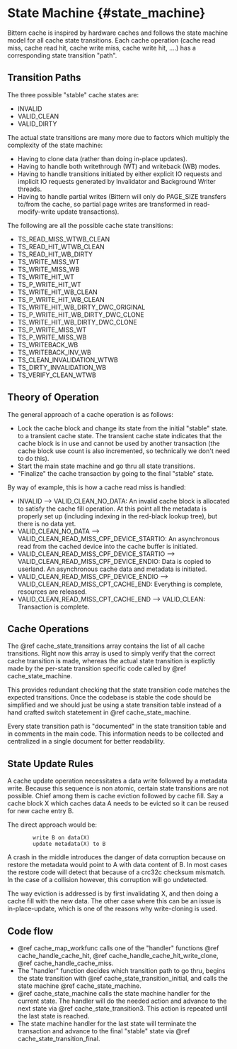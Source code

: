 # State Machine {#state_machine}

Bittern cache is inspired by hardware caches and follows the state machine model
for all cache state transitions.
Each cache operation
(cache read miss, cache read hit, cache write miss, cache write hit, ....)
has a corresponding state transition "path".

## Transition Paths

The three possible "stable" cache states are:

* INVALID
* VALID_CLEAN
* VALID_DIRTY

The actual state transitions are many more due to factors which multiply the
complexity of the state machine:
* Having to clone data (rather than doing in-place updates).
* Having to handle both writethrough (WT) and writeback (WB) modes.
* Having to handle transitions initiated by either explicit IO requests and
  implicit IO requests generated by Invalidator and Background Writer threads.
* Having to handle partial writes (Bittern will only do PAGE_SIZE transfers
  to/from the cache, so partial page writes are transformed in
  read-modify-write update transactions).

The following are all the possible cache state transitions:
* TS_READ_MISS_WTWB_CLEAN
* TS_READ_HIT_WTWB_CLEAN
* TS_READ_HIT_WB_DIRTY
* TS_WRITE_MISS_WT
* TS_WRITE_MISS_WB
* TS_WRITE_HIT_WT
* TS_P_WRITE_HIT_WT
* TS_WRITE_HIT_WB_CLEAN
* TS_P_WRITE_HIT_WB_CLEAN
* TS_WRITE_HIT_WB_DIRTY_DWC_ORIGINAL
* TS_P_WRITE_HIT_WB_DIRTY_DWC_CLONE
* TS_WRITE_HIT_WB_DIRTY_DWC_CLONE
* TS_P_WRITE_MISS_WT
* TS_P_WRITE_MISS_WB
* TS_WRITEBACK_WB
* TS_WRITEBACK_INV_WB
* TS_CLEAN_INVALIDATION_WTWB
* TS_DIRTY_INVALIDATION_WB
* TS_VERIFY_CLEAN_WTWB

## Theory of Operation

The general approach of a cache operation is as follows:
* Lock the cache block and change its state from the initial "stable" state.
  to a transient cache state. The transient cache state indicates that
  the cache block is in use and cannot be used by another transaction
  (the cache block use count is also incremented, so technically we don't
  need to do this).
* Start the main state machine and go thru all state transitions.
* "Finalize" the cache transaction by going to the final "stable" state.

By way of example, this is how a cache read miss is handled:

* INVALID --> VALID_CLEAN_NO_DATA:
  An invalid cache block is allocated to satisfy
  the cache fill operation. At this point all the metadata is properly set up
  (including indexing in the red-black lookup tree), but there is no data yet.
* VALID_CLEAN_NO_DATA --> VALID_CLEAN_READ_MISS_CPF_DEVICE_STARTIO:
  An asynchronous read from the cached device into the cache buffer is
  initiated.
* VALID_CLEAN_READ_MISS_CPF_DEVICE_STARTIO -->
  VALID_CLEAN_READ_MISS_CPF_DEVICE_ENDIO:
  Data is copied to userland. An asynchronous cache data and metadata is
  initiated.
* VALID_CLEAN_READ_MISS_CPF_DEVICE_ENDIO -->
  VALID_CLEAN_READ_MISS_CPT_CACHE_END:
  Everything is complete, resources are released.
* VALID_CLEAN_READ_MISS_CPT_CACHE_END --> VALID_CLEAN:
  Transaction is complete.

## Cache Operations

The @ref cache_state_transitions array contains the list of all
cache transitions. Right now this array is used to simply verify that the
correct cache transition is made, whereas the actual state transition is
explictly made by the per-state transition specific code called by
@ref cache_state_machine.

This provides redundant checking that the state transition code matches
the expected transitions. Once the codebase is stable the code should be
simplified and we should just be using a state transition table instead
of a hand crafted switch statetement in @ref cache_state_machine.

Every state transition path is "documented" in the state transition table
and in comments in the main code. This information needs to be collected and
centralized in a single document for better readability.

## State Update Rules

A cache update operation necessitates a data write followed by a metadata write.
Because this sequence is non atomic, certain state transitions are not possible.
Chief among them is cache eviction followed by cache fill.
Say a cache block X which caches data A needs to be evicted so it can be
reused for new cache entry B.

The direct approach would be:
~~~~~~~~~~~~~
        write B on data(X)
        update metadata(X) to B
~~~~~~~~~~~~~

A crash in the middle introduces the danger of data corruption because
on restore the metadata would point to A with data content of B. In most
cases the restore code will detect that because of a crc32c checksum
mismatch. In the case of a collision however,
this corruption will go undetected.

The way eviction is addressed is by first invalidating X, and then doing
a cache fill with the new data.
The other case where this can be an issue is in-place-update, which is one
of the reasons why write-cloning is used.

## Code flow

* @ref cache_map_workfunc calls one of the
  "handler" functions
  @ref cache_handle_cache_hit,
  @ref cache_handle_cache_hit_write_clone,
  @ref cache_handle_cache_miss.
* The "handler" function decides which transition path to go thru,
  begins the state transition with @ref cache_state_transition_initial,
  and calls the state machine @ref cache_state_machine.
* @ref cache_state_machine calls the state machine handler for the
  current state. The handler will do the needed action and advance to the next
  state via @ref cache_state_transition3.
  This action is repeated until the last state is reached.
* The state machine handler for the last state will terminate the transaction
  and advance to the final "stable" state via
  @ref cache_state_transition_final.

